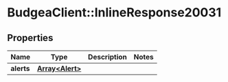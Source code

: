 # BudgeaClient::InlineResponse20031

## Properties
Name | Type | Description | Notes
------------ | ------------- | ------------- | -------------
**alerts** | [**Array&lt;Alert&gt;**](Alert.md) |  | 


